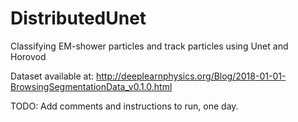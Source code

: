 # DistributedUnet
Classifying EM-shower particles and track particles using Unet and Horovod

Dataset available at: http://deeplearnphysics.org/Blog/2018-01-01-BrowsingSegmentationData_v0.1.0.html

TODO: Add comments and instructions to run, one day.
